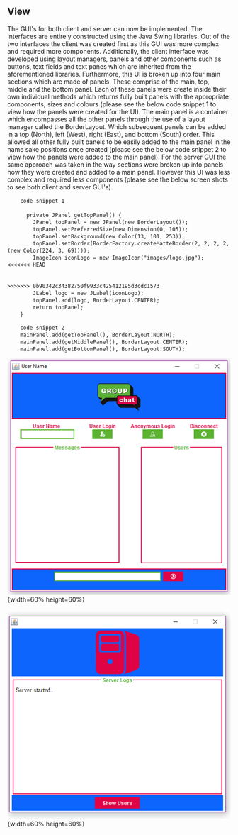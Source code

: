 ## View

 The GUI's for both client and server can now be implemented. The interfaces are entirely constructed using the Java Swing libraries. Out of the two interfaces the client was created first as this GUI was more complex and required more components. Additionally, the client interface was developed using layout managers, panels and other components such as buttons, text fields and text panes which are inherited from the aforementioned libraries. Furthermore, this UI is broken up into four main sections which are made of panels. These comprise of the main, top, middle and the bottom panel. Each of these panels were create inside their own individual methods which returns fully built panels with the appropriate components, sizes and colours (please see the below code snippet 1 to view how the panels were created for the UI). The main panel is a container which encompasses all the other panels through the use of a layout manager called the BorderLayout. Which subsequent panels can be added in a top (North), left (West), right (East), and bottom (South) order. This allowed all other fully built panels to be easily added to the main panel in the name sake positions once created (please see the below code snippet 2 to view how the panels were added to the main panel). For the server GUI the same approach was taken in the way sections were broken up into panels how they were created and added to a main panel. However this UI was less complex and required less components (please see the below screen shots to see both client and server GUI's).
```
    code snippet 1

      private JPanel getTopPanel() {
        JPanel topPanel = new JPanel(new BorderLayout());
        topPanel.setPreferredSize(new Dimension(0, 105));
        topPanel.setBackground(new Color(13, 101, 253));
        topPanel.setBorder(BorderFactory.createMatteBorder(2, 2, 2, 2, (new Color(224, 3, 69))));
        ImageIcon iconLogo = new ImageIcon("images/logo.jpg");
<<<<<<< HEAD


>>>>>>> 0b90342c34382750f9933c425412195d3cdc1573
        JLabel logo = new JLabel(iconLogo);
        topPanel.add(logo, BorderLayout.CENTER);
        return topPanel;
    }
```

```
    code snippet 2
    mainPanel.add(getTopPanel(), BorderLayout.NORTH);
    mainPanel.add(getMiddlePanel(), BorderLayout.CENTER);
    mainPanel.add(getBottomPanel(), BorderLayout.SOUTH);
```
![Image of Client UI. \label{figure 1}](04_assets/04_system_design/clientGUI.PNG){width=60% height=60%}

![Image of Server UI. \label{figure 1}](04_assets/04_system_design/serverGUI.PNG){width=60% height=60%}
